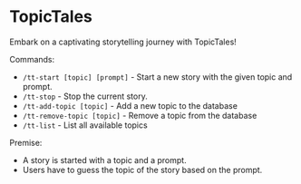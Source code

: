 # TopicTales

Embark on a captivating storytelling journey with TopicTales!

Commands:
- `/tt-start [topic] [prompt]` - Start a new story with the given topic and prompt.
- `/tt-stop` - Stop the current story.
- `/tt-add-topic [topic]` - Add a new topic to the database
- `/tt-remove-topic [topic]` - Remove a topic from the database
- `/tt-list` - List all available topics

Premise:
- A story is started with a topic and a prompt.
- Users have to guess the topic of the story based on the prompt.